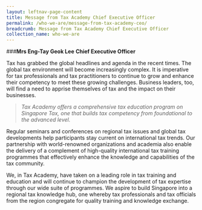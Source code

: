 ```yaml
---
layout: leftnav-page-content
title: Message from Tax Academy Chief Executive Officer
permalink: /who-we-are/message-from-tax-academy-ceo/
breadcrumb: Message from Tax Academy Chief Executive Officer
collection_name: who-we-are
---
```


###**Mrs Eng-Tay Geok Lee**
**Chief Executive Officer**

Tax has grabbed the global headlines and agenda in the recent times. The global tax environment will become increasingly complex. It is imperative for tax professionals and tax practitioners to continue to grow and enhance their competency to meet these growing challenges. Business leaders, too, will find a need to apprise themselves of tax and the impact on their businesses.

> *Tax Academy offers a comprehensive tax education program on Singapore Tax, one that builds tax competency from foundational to the advanced level.*

Regular seminars and conferences on regional tax issues and global tax developments help participants stay current on international tax trends. Our partnership with world-renowned organizations and academia also enable the delivery of a complement of high-quality international tax training programmes that effectively enhance the knowledge and capabilities of the tax community. 

We, in Tax Academy, have taken on a leading role in tax training and education and will continue to champion the development of tax expertise through our wide suite of programmes. We aspire to build Singapore into a regional tax knowledge hub, one whereby tax professionals and tax officials from the region congregate for quality training and knowledge exchange.
